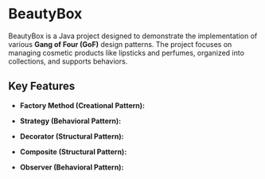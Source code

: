 # BeautyBox

BeautyBox is a Java project designed to demonstrate the implementation of various **Gang of Four (GoF)** design patterns. The project focuses on managing cosmetic products like lipsticks and perfumes, organized into collections, and supports behaviors.

##  Key Features

- **Factory Method (Creational Pattern):**

- **Strategy (Behavioral Pattern):**

- **Decorator (Structural Pattern):**

- **Composite (Structural Pattern):**

- **Observer (Behavioral Pattern):**